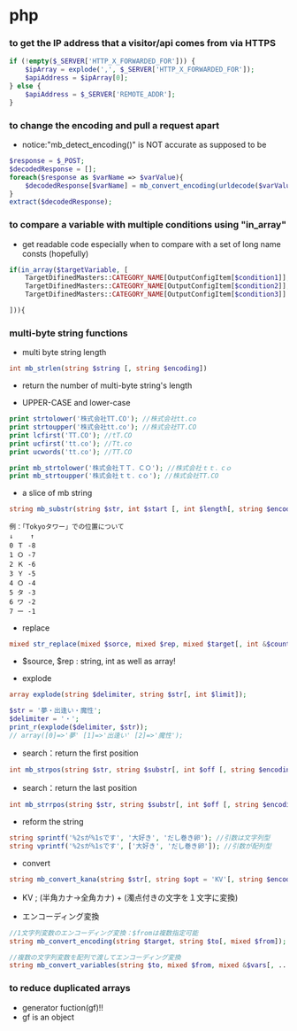 # php
### to get the IP address that a visitor/api comes from via HTTPS
```php
if (!empty($_SERVER['HTTP_X_FORWARDED_FOR'])) {
    $ipArray = explode(',', $_SERVER['HTTP_X_FORWARDED_FOR']);
    $apiAddress = $ipArray[0];
} else {
    $apiAddress = $_SERVER['REMOTE_ADDR'];
}
```

### to change the encoding and pull a request apart
- notice:"mb_detect_encoding()" is NOT accurate as supposed to be
```php
$response = $_POST;
$decodedResponse = [];
foreach($response as $varName => $varValue){
    $decodedResponse[$varName] = mb_convert_encoding(urldecode($varValue), 'UTF-8', 'the original encoding');
}
extract($decodedResponse);
```

### to compare a variable with multiple conditions using "in_array"
- get readable code especially when to compare with a set of long name consts (hopefully)
```php
if(in_array($targetVariable, [
    TargetDifinedMasters::CATEGORY_NAME[OutputConfigItem[$condition1]],
    TargetDifinedMasters::CATEGORY_NAME[OutputConfigItem[$condition2]],
    TargetDifinedMasters::CATEGORY_NAME[OutputConfigItem[$condition3]]...

])){
```

### multi-byte string functions
- multi byte string length
```php
int mb_strlen(string $string [, string $encoding])
```
  - return the number of multi-byte string's length

- UPPER-CASE and lower-case
```php
print strtolower('株式会社TT.CO'); //株式会社tt.co
print strtoupper('株式会社tt.co'); //株式会社TT.CO
print lcfirst('TT.CO'); //tT.CO
print ucfirst('tt.co'); //Tt.co
print ucwords('tt.co'); //TT.CO

print mb_strtolower('株式会社ＴＴ．ＣＯ'); //株式会社ｔｔ．cｏ
print mb_strtoupper('株式会社ｔｔ．cｏ'); //株式会社TT.CO
```

- a slice of mb string
```php
string mb_substr(string $str, int $start [, int $length[, string $encoding]]);
```
```
例：「Tokyoタワー」での位置について
↓ 　　↑
0 Ｔ -8
1 Ｏ -7
2 Ｋ -6
3 Ｙ -5
4 Ｏ -4
5 タ -3
6 ワ -2
7 ー -1

```

- replace
```php
mixed str_replace(mixed $sorce, mixed $rep, mixed $target[, int &$counter]);
```
  - $source, $rep : string, int as well as array!

- explode
```php
array explode(string $delimiter, string $str[, int $limit]);

$str = '夢・出逢い・魔性';
$delimiter = '・';
print_r(explode($delimiter, $str));
// array([0]=>'夢' [1]=>'出逢い' [2]=>'魔性');
```

- search：return the first position
```php
int mb_strpos(string $str, string $substr[, int $off [, string $encoding]]);
```

- search：return the last position
```php
int mb_strrpos(string $str, string $substr[, int $off [, string $encoding]]);
```

- reform the string
```php
string sprintf('%2sが%1sです', '大好き', 'だし巻き卵'); //引数は文字列型
string vprintf('%2sが%1sです', ['大好き', 'だし巻き卵']); //引数が配列型
```

- convert
```php
string mb_convert_kana(string $str[, string $opt = 'KV'[, string $encoding]]);
```
  - KV ; (半角カナ→全角カナ) + (濁点付きの文字を１文字に変換)

- エンコーディング変換
```php
//1文字列変数のエンコーディング変換：$fromは複数指定可能
string mb_convert_encoding(string $target, string $to[, mixed $from]);

//複数の文字列変数を配列で渡してエンコーディング変換
string mb_convert_variables(string $to, mixed $from, mixed &$vars[, ...]);
```


### to reduce duplicated arrays
- generator fuction(gf)!!
- gf is an object
```php

```

